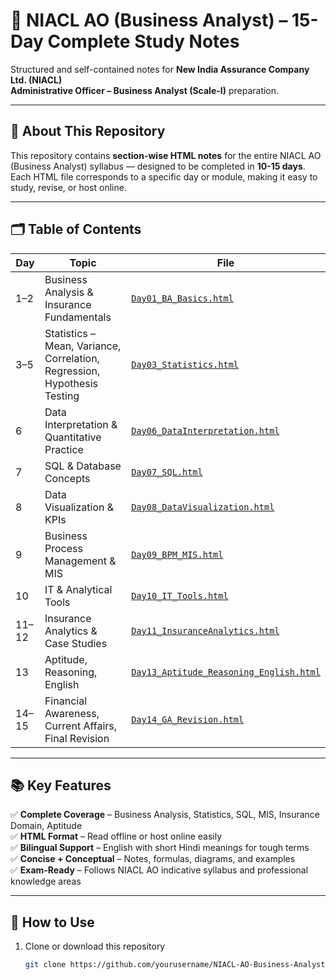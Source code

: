 # 📘 NIACL AO (Business Analyst) – 15-Day Complete Study Notes

Structured and self-contained notes for **New India Assurance Company Ltd. (NIACL)**  
**Administrative Officer – Business Analyst (Scale-I)** preparation.

---

## 🧩 About This Repository

This repository contains **section-wise HTML notes** for the entire NIACL AO (Business Analyst) syllabus — designed to be completed in **10-15 days**.  
Each HTML file corresponds to a specific day or module, making it easy to study, revise, or host online.

---

## 🗂️ Table of Contents

| Day | Topic | File |
|-----|-------|------|
| 1–2 | Business Analysis & Insurance Fundamentals | [`Day01_BA_Basics.html`](./Day01_BA_Basics.html) |
| 3–5 | Statistics – Mean, Variance, Correlation, Regression, Hypothesis Testing | [`Day03_Statistics.html`](./Day03_Statistics.html) |
| 6 | Data Interpretation & Quantitative Practice | [`Day06_DataInterpretation.html`](./Day06_DataInterpretation.html) |
| 7 | SQL & Database Concepts | [`Day07_SQL.html`](./Day07_SQL.html) |
| 8 | Data Visualization & KPIs | [`Day08_DataVisualization.html`](./Day08_DataVisualization.html) |
| 9 | Business Process Management & MIS | [`Day09_BPM_MIS.html`](./Day09_BPM_MIS.html) |
| 10 | IT & Analytical Tools | [`Day10_IT_Tools.html`](./Day10_IT_Tools.html) |
| 11–12 | Insurance Analytics & Case Studies | [`Day11_InsuranceAnalytics.html`](./Day11_InsuranceAnalytics.html) |
| 13 | Aptitude, Reasoning, English | [`Day13_Aptitude_Reasoning_English.html`](./Day13_Aptitude_Reasoning_English.html) |
| 14–15 | Financial Awareness, Current Affairs, Final Revision | [`Day14_GA_Revision.html`](./Day14_GA_Revision.html) |

---

## 📚 Key Features

✅ **Complete Coverage** – Business Analysis, Statistics, SQL, MIS, Insurance Domain, Aptitude  
✅ **HTML Format** – Read offline or host online easily  
✅ **Bilingual Support** – English with short Hindi meanings for tough terms  
✅ **Concise + Conceptual** – Notes, formulas, diagrams, and examples  
✅ **Exam-Ready** – Follows NIACL AO indicative syllabus and professional knowledge areas  

---

## 🚀 How to Use

1. Clone or download this repository  
   ```bash
   git clone https://github.com/yourusername/NIACL-AO-Business-Analyst-Notes.git
